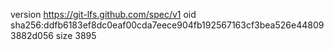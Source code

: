 version https://git-lfs.github.com/spec/v1
oid sha256:ddfb6183ef8dc0eaf00cda7eece904fb192567163cf3bea526e448093882d056
size 3895
